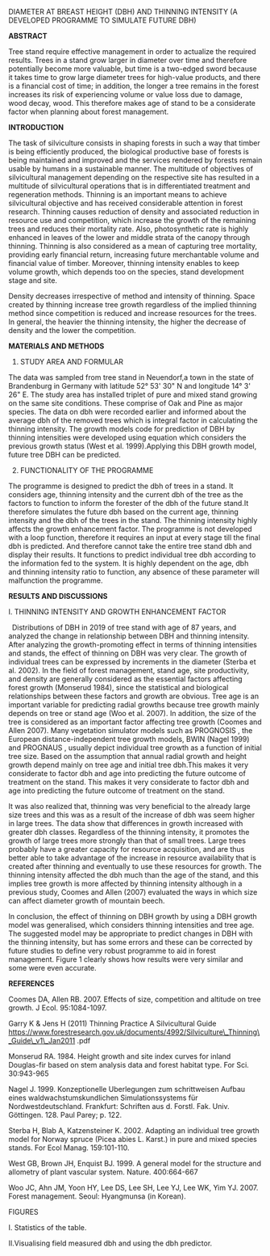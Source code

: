 ﻿
DIAMETER AT BREAST HEIGHT (DBH) AND THINNING INTENSITY (A DEVELOPED PROGRAMME TO SIMULATE FUTURE DBH) 

**ABSTRACT** 

Tree stand require effective management in order to actualize the required results. Trees in a stand grow larger in diameter over time and therefore potentially become more valuable, but time is a two-edged sword because it takes time to grow large diameter trees for high-value products, and there is a financial cost of time; in addition, the longer a tree remains in the forest increases its risk of experiencing volume or value loss due to damage, wood decay, wood. This therefore makes age of stand to be a considerate factor when planning about forest management. 

**INTRODUCTION** 

The task of silviculture consists in shaping forests in such a way that timber is being efficiently produced, the biological productive base of forests is being maintained and improved and the services rendered by forests remain usable by humans in a sustainable manner. The multitude of objectives of silvicultural management depending on the respective site has resulted in a multitude of silvicultural operations that is in differentiated treatment and regeneration methods. Thinning is an important means to achieve silvicultural objective and has received considerable attention in forest research. Thinning causes reduction of density and associated reduction in resource use and competition, which increase the growth of the remaining trees and reduces their mortality rate. Also, photosynthetic rate is highly enhanced in leaves of the lower and middle strata of the canopy through thinning. Thinning is also considered as a mean of capturing tree mortality, providing early financial return, increasing future merchantable volume and financial value of timber. Moreover, thinning intensity enables to keep volume growth, which depends too on the species, stand development stage and site. 

Density decreases irrespective of method and intensity of thinning. Space created by thinning increase tree growth regardless of the implied thinning method since competition is reduced and increase resources for the trees. In general, the heavier the thinning intensity, the higher the decrease of density and the lower the competition. 

**MATERIALS AND METHODS** 

1. STUDY AREA AND FORMULAR 

The data was sampled from tree stand in Neuendorf,a town in the state of Brandenburg in Germany with latitude 52° 53' 30" N and longitude 14° 3' 26" E. The study area has installed triplet of pure and mixed stand growing on the same site conditions. These comprise of Oak and Pine as major species. The data on dbh were recorded earlier and informed about the average dbh of the removed trees which is integral factor in calculating the thinning intensity.  The growth models code for prediction of DBH by thinning intensities were developed using equation which considers the previous growth status (West et al. 1999).Applying this DBH growth model, future tree DBH can be predicted. 


2. FUNCTIONALITY OF THE PROGRAMME 

The programme is designed to predict the dbh of trees in a stand. It considers age, thinning intensity and the current dbh of the tree as the factors to function to inform the forester of the dbh of the future stand.It therefore simulates the future dbh based on the current age, thinning intensity and the dbh of the trees in the stand. The thinning intensity highly affects the growth enhancement factor. The programme is not developed with a loop function, therefore it requires an input at every stage till the final dbh is predicted. And therefore cannot take the entire tree stand dbh and display their results. It functions to predict individual tree dbh according to the information fed to the system. It is highly dependent on the age, dbh and thinning intensity ratio to function, any absence of these parameter will malfunction the programme. 

**RESULTS AND DISCUSSIONS** 

I.  THINNING INTENSITY AND GROWTH ENHANCEMENT FACTOR 

` `Distributions of DBH in 2019 of tree stand with age of 87 years, and analyzed the change in relationship between DBH and thinning intensity. After analyzing the growth-promoting effect in terms of thinning intensities and stands, the effect of thinning on DBH was very clear. The growth of individual trees can be expressed by increments in the diameter (Sterba et al. 2002). In the field of forest management, stand age, site productivity, and density are generally considered as the essential factors affecting forest growth (Monserud 1984), since the statistical and biological relationships between these factors and growth are obvious. Tree age is an important variable for predicting radial growths because tree growth mainly depends on tree or stand age (Woo et al. 2007). In addition, the size of the tree is considered as an important factor affecting tree growth (Coomes and Allen 2007). Many vegetation simulator models such as PROGNOSIS , the European distance-independent tree growth models, BWIN (Nagel 1999) and PROGNAUS , usually depict individual tree growth as a function of initial tree size. Based on the assumption that annual radial growth and height growth depend mainly on tree age and initial tree dbh.This makes it very considerate to factor dbh and age into predicting the future outcome of treatment on the stand. This makes it very considerate to factor dbh and age into predicting the future outcome of treatment on the stand. 

It was also realized that, thinning was very beneficial to the already large size trees and this was as a result of the increase of dbh was seem higher in large trees. The data show that differences in growth increased with greater dbh classes. Regardless of the thinning intensity, it promotes the growth of large trees more strongly than that of small trees. Large trees probably have a greater capacity for resource acquisition, and are thus better able to take advantage of the increase in resource availability that is created after thinning and eventually to use these resources for growth. The thinning intensity affected the dbh much than the age of the stand, and this implies tree growth is more affected by thinning intensity although in a previous study, Coomes and Allen (2007) evaluated the ways in which size can affect diameter growth of mountain beech. 

In conclusion,  the effect of thinning on DBH growth by using a DBH growth model was generalised, which considers thinning intensities and tree age. The suggested model may be appropriate to predict changes in DBH with the thinning intensity, but has some errors and these can be corrected by future studies to define very robust programme to aid in forest management.  Figure 1 clearly shows how results were very similar and some were even accurate. 

**REFERENCES** 

Coomes DA, Allen RB. 2007. Effects of size, competition and altitude on tree growth. J Ecol. 95:1084-1097. 

Garry K & Jens H (2011) Thinning Practice A Silvicultural Guide https://www.forestresearch.gov.uk/documents/4992/Silviculture\_Thinning\_Guide\_v1\_Jan2011 .pdf 

Monserud RA. 1984. Height growth and site index curves for inland Douglas-fir based on stem analysis data and forest habitat type. For Sci. 30:943-965 

Nagel J. 1999. Konzeptionelle  Uberlegungen zum schrittweisen Aufbau eines waldwachstumskundlichen Simulationssystems für Nordwestdeutschland. Frankfurt: Schriften aus d. Forstl. Fak. Univ. Gӧttingen. 128. Paul Parey; p. 122. 

Sterba H, Blab A, Katzensteiner K. 2002. Adapting an individual tree growth model for Norway spruce (Picea abies L. Karst.) in pure and mixed species stands. For Ecol Manag. 159:101-110. 

West GB, Brown JH, Enquist BJ. 1999. A general model for the structure and allometry of plant vascular system. Nature. 400:664-667 

Woo JC, Ahn JM, Yoon HY, Lee DS, Lee SH, Lee YJ, Lee WK, Yim YJ. 2007. Forest management. Seoul: Hyangmunsa (in Korean). 

FIGURES 

I. Statistics of the table. 

[](image_1.png)


II.Visualising field measured dbh and using the dbh predictor. 

[](image_2.png)

